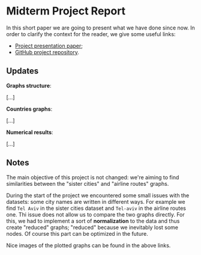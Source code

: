 # Midterm Project Report
In this short paper we are going to present what we have done since now.
In order to clarify the context for the reader, we give some useful links:

 -  [Project presentation paper](https://github.com/albertoursino/GraphsComparison/blob/main/README.md);
 - [GitHub project repository](https://github.com/albertoursino/GraphsComparison).

## Updates

**Graphs structure**:

[...]

**Countries graphs**:

[...]

**Numerical results**:

[...]

## **Notes**
The main objective of this project is not changed: we're aiming to find similarities between the "sister cities" and "airline routes" graphs.

During the start of the project we encountered some small issues with the datasets: some city names are written in different ways.
For example we find `Tel Aviv` in the sister cities dataset and `Tel-aviv` in the airline routes one.
Thi issue does not allow us to compare the two graphs directly. For this, we had to implement a sort of **normalization** to the data and thus create "reduced" graphs; "reduced" because we inevitably lost some nodes. Of course this part can be optimized in the future.

Nice images of the plotted graphs can be found in the above links.



<!--stackedit_data:
eyJoaXN0b3J5IjpbMTAxOTU3NDUwOSwtOTk2MDMwMTA2LDIxMD
I2NzQ3OTQsLTIwNzA0NzQzMjQsMTUxODEwMTc3NCwtMTc0NTI1
ODk1MywxNjY1NjYyNjA0XX0=
-->